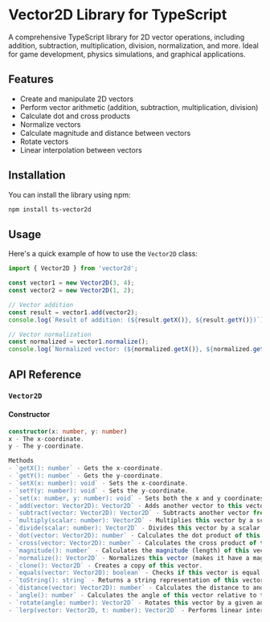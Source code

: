 # Vector2D Library for TypeScript

A comprehensive TypeScript library for 2D vector operations, including addition, subtraction, multiplication, division, normalization, and more. Ideal for game development, physics simulations, and graphical applications.

## Features

- Create and manipulate 2D vectors
- Perform vector arithmetic (addition, subtraction, multiplication, division)
- Calculate dot and cross products
- Normalize vectors
- Calculate magnitude and distance between vectors
- Rotate vectors
- Linear interpolation between vectors

## Installation

You can install the library using npm:

```bash
npm install ts-vector2d
```

## Usage

Here's a quick example of how to use the `Vector2D` class:

```typescript
import { Vector2D } from 'vector2d';

const vector1 = new Vector2D(3, 4);
const vector2 = new Vector2D(1, 2);

// Vector addition
const result = vector1.add(vector2);
console.log(`Result of addition: (${result.getX()}, ${result.getY()})`);

// Vector normalization
const normalized = vector1.normalize();
console.log(`Normalized vector: (${normalized.getX()}, ${normalized.getY()})`);
```

## API Reference

### `Vector2D`

#### Constructor

```typescript
constructor(x: number, y: number)
x - The x-coordinate.
y - The y-coordinate.

Methods
- `getX(): number` - Gets the x-coordinate.
- `getY(): number` - Gets the y-coordinate.
- `setX(x: number): void` - Sets the x-coordinate.
- `setY(y: number): void` - Sets the y-coordinate.
- `set(x: number, y: number): void` - Sets both the x and y coordinates.
- `add(vector: Vector2D): Vector2D` - Adds another vector to this vector.
- `subtract(vector: Vector2D): Vector2D` - Subtracts another vector from this vector.
- `multiply(scalar: number): Vector2D` - Multiplies this vector by a scalar.
- `divide(scalar: number): Vector2D` - Divides this vector by a scalar.
- `dot(vector: Vector2D): number` - Calculates the dot product of this vector and another vector.
- `cross(vector: Vector2D): number` - Calculates the cross product of this vector and another vector.
- `magnitude(): number` - Calculates the magnitude (length) of this vector.
- `normalize(): Vector2D` - Normalizes this vector (makes it have a magnitude of 1).
- `clone(): Vector2D` - Creates a copy of this vector.
- `equals(vector: Vector2D): boolean` - Checks if this vector is equal to another vector.
- `toString(): string` - Returns a string representation of this vector.
- `distance(vector: Vector2D): number` - Calculates the distance to another vector.
- `angle(): number` - Calculates the angle of this vector relative to the positive X-axis.
- `rotate(angle: number): Vector2D` - Rotates this vector by a given angle.
- `lerp(vector: Vector2D, t: number): Vector2D` - Performs linear interpolation between this vector and another vector.
```